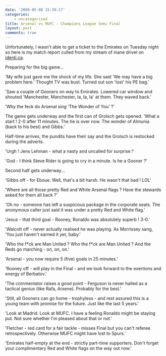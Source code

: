 ```yaml
---
date: '2009-05-08 15:39:17'
categories:
    - uncategorised
title: Arsenal vs MUFC - Champions League Semi Final
layout: post
comments: true
---
```

Unfortunately, I wasn't able to get a ticket to the Emirates on Tuesday
night so here is my match report culled from my stream of inane drivel
on [identi.ca](http://identi.ca/andyc/).

Preparing for the big game...

'My wife just gave me the shock of my life. She said 'We may have a big
problem here.' Thought TV was bust. Turned out son 'lost' his PE bag.'

'Saw a couple of Gooners on way to Emirates. Lowered car window and
shouted 'Manchester, Manchester, la, la, la' at them. They waved back.'

'Why the feck do Arsenal sing 'The Wonder of You' ?'

The game gets underway and the first can of Grolsch gets opened.
'What a start ! 2-0 after 11 minutes. The tie is over now. The wonder of
Almunia (back to his best) and Gibbs.'

Half-time arrives, the pundits have their say and the Grolsch is
restocked during the adverts.

'Urgh ! Jens Lehman - what a nasty and uncalled for surprise !'

'God - I think Steve Rider is going to cry in a minute. Is he a Gooner
?'

Second half gets underway...

'Gibbs off - for Eboue. Well, that's a bit harsh. He wasn't that bad !
LOL'

'Where are all those pretty Red and White Arsenal flags ? Have the
stewards asked for them all back ?'

'Oh no - someone has left a suspicious package in the corporate seats.
The anonymous caller just said it was under a pretty Red and White
flag.'

'Jesus - that third goal - Rooney, Ronaldo was absolutely superb ! 3-0.'

'Walcott off - never actually realised he was playing. As Morrissey
sang, 'You just haven't earned it yet, baby.'

'Who the f\*ck are Man United ? Who the f\*ck are Man United ? And the
Reds go marching - on, on, on.'

'Arsenal - you now require 5 (five) goals in 25 minutes.'

'Rooney off - will play in the Final - and we look forward to the
exertions and energy of Berbatov.'

'The commentator raises a good point - Ferguson is never hailed as a
tactical genius (like Rafa, Arsene). Probably for the best.'

'Still, all Gooners can go home - trophyless - and rest assured this is
a young team with promise for the future. Just like the last 5 years.'

'Look at Madrid. Look at MUFC. I have a feeling Ronaldo might be staying
put. Not sure whether I'm pleased about that or not.'

'Fletcher - red card for a fair tackle - misses Final but you can't
referee retrospectively. Otherwise MUFC might have lost to Spurs.'

'Emirates half-empty at the end - strictly part-time supporters. Don't
forget your complimentary Red and White flags on the way out now.'
